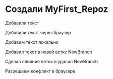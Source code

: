# Создали MyFirst_Repoz

Добавили текст

Добавили текст через браузер

Добавим текст локально

Добавил текст в новой ветке NewBranch

Сделал слияние веток и удалил NewBranch

Разрешаем конфликт в браузере
